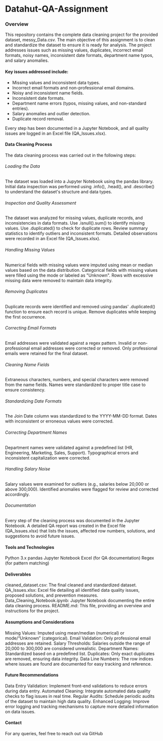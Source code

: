 # Datahut-QA-Assignment

### Overview
This repository contains the complete data cleaning project for the provided dataset, messy_Data.csv. The main objective of this assignment is to clean and standardize the dataset to ensure it is ready for analysis. The project addresses issues such as missing values, duplicates, incorrect email formats, noisy names, inconsistent date formats, department name typos, and salary anomalies.

#### Key issues addressed include:
* Missing values and inconsistent data types.
* Incorrect email formats and non-professional email domains.
* Noisy and inconsistent name fields.
* Inconsistent date formats.
* Department name errors (typos, missing values, and non-standard entries).
* Salary anomalies and outlier detection.
* Duplicate record removal.

Every step has been documented in a Jupyter Notebook, and all quality issues are logged in an Excel file (QA_Issues.xlsx).

#### Data Cleaning Process
The data cleaning process was carried out in the following steps:

###### Loading the Data

The dataset was loaded into a Jupyter Notebook using the pandas library.
Initial data inspection was performed using .info(), .head(), and .describe() to understand the dataset's structure and data types.

###### Inspection and Quality Assessment
The dataset was analyzed for missing values, duplicate records, and inconsistencies in data formats.
Use .isnull().sum() to identify missing values.
Use .duplicated() to check for duplicate rows.
Review summary statistics to identify outliers and inconsistent formats.
Detailed observations were recorded in an Excel file (QA_Issues.xlsx).

###### Handling Missing Values
Numerical fields with missing values were imputed using mean or median values based on the data distribution.
Categorical fields with missing values were filled using the mode or labeled as "Unknown".
Rows with excessive missing data were removed to maintain data integrity.

###### Removing Duplicates
Duplicate records were identified and removed using pandas' .duplicated() function to ensure each record is unique.
Remove duplicates while keeping the first occurrence.

###### Correcting Email Formats
Email addresses were validated against a regex pattern.
Invalid or non-professional email addresses were corrected or removed.
Only professional emails were retained for the final dataset.

###### Cleaning Name Fields
Extraneous characters, numbers, and special characters were removed from the name fields.
Names were standardized to proper title case to ensure consistency.

###### Standardizing Date Formats
The Join Date column was standardized to the YYYY-MM-DD format.
Dates with inconsistent or erroneous values were corrected.

###### Correcting Department Names
Department names were validated against a predefined list (HR, Engineering, Marketing, Sales, Support).
Typographical errors and inconsistent capitalization were corrected.

###### Handling Salary Noise
Salary values were examined for outliers (e.g., salaries below 20,000 or above 300,000).
Identified anomalies were flagged for review and corrected accordingly.

###### Documentation
Every step of the cleaning process was documented in the Jupyter Notebook.
A detailed QA report was created in the Excel file (QA_Issues.xlsx) that lists the issues, affected row numbers, solutions, and suggestions to avoid future issues.

#### Tools and Technologies
Python 3.x
pandas
Jupyter Notebook
Excel (for QA documentation)
Regex (for pattern matching)


#### Deliverables
cleaned_dataset.csv: The final cleaned and standardized dataset.
QA_Issues.xlsx: Excel file detailing all identified data quality issues, proposed solutions, and prevention measures.
Data_Cleaning_Notebook.ipynb: Jupyter Notebook documenting the entire data cleaning process.
README.md: This file, providing an overview and instructions for the project.


#### Assumptions and Considerations
Missing Values: Imputed using mean/median (numerical) or mode/“Unknown” (categorical).
Email Validation: Only professional email addresses are retained.
Salary Thresholds: Salaries outside the range of 20,000 to 300,000 are considered unrealistic.
Department Names: Standardized based on a predefined list.
Duplicates: Only exact duplicates are removed, ensuring data integrity.
Data Line Numbers: The row indices where issues are found are documented for easy tracking and reference.

#### Future Recommendations
Data Entry Validation: Implement front-end validations to reduce errors during data entry.
Automated Cleaning: Integrate automated data quality checks to flag issues in real time.
Regular Audits: Schedule periodic audits of the dataset to maintain high data quality.
Enhanced Logging: Improve error logging and tracking mechanisms to capture more detailed information on data issues.

#### Contact
For any queries, feel free to reach out via GitHub
